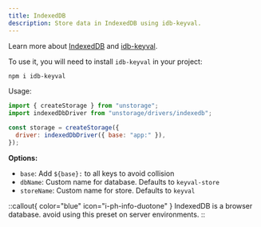 ```yaml
---
title: IndexedDB
description: Store data in IndexedDB using idb-keyval.
---
```


Learn more about [IndexedDB](https://developer.mozilla.org/en-US/docs/Web/API/IndexedDB_API) and [idb-keyval](https://github.com/jakearchibald/idb-keyval).

To use it, you will need to install `idb-keyval` in your project:

```bash
npm i idb-keyval
```

Usage:

```js
import { createStorage } from "unstorage";
import indexedDbDriver from "unstorage/drivers/indexedb";

const storage = createStorage({
  driver: indexedDbDriver({ base: "app:" }),
});
```

**Options:**

- `base`: Add `${base}:` to all keys to avoid collision
- `dbName`: Custom name for database. Defaults to `keyval-store`
- `storeName`: Custom name for store. Defaults to `keyval`

::callout{ color="blue" icon="i-ph-info-duotone" }
IndexedDB is a browser database. avoid using this preset on server environments.
::
